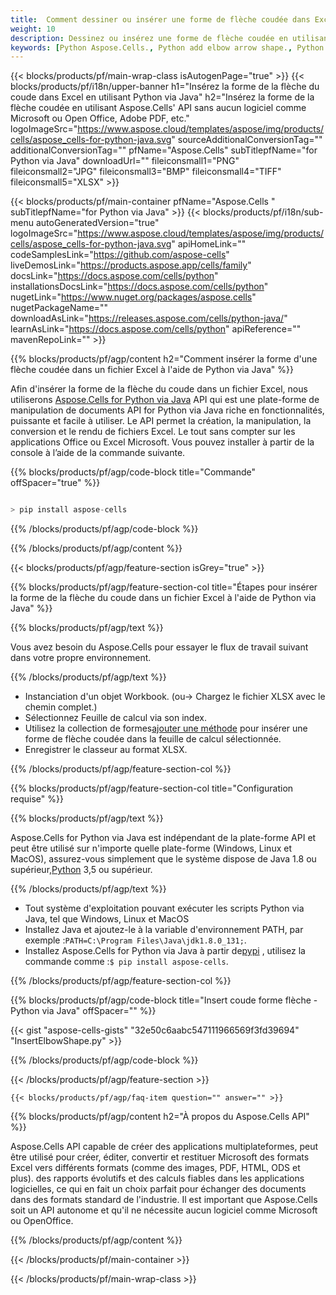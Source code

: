 ```yaml
---
title:  Comment dessiner ou insérer une forme de flèche coudée dans Excel à l'aide de Python via Java
weight: 10
description: Dessinez ou insérez une forme de flèche coudée en utilisant Aspose.Cells' Python via Java API sans aucun logiciel tel que Microsoft ou Open Office, Adobe PDF, etc.
keywords: [Python Aspose.Cells., Python add elbow arrow shape., Python insert elbow arrow shape., Python create elbow arrow shape]
---
```

{{< blocks/products/pf/main-wrap-class isAutogenPage="true" >}}
{{< blocks/products/pf/i18n/upper-banner h1="Insérez la forme de la flèche du coude dans Excel en utilisant Python via Java" h2="Insérez la forme de la flèche coudée en utilisant Aspose.Cells\' API sans aucun logiciel comme Microsoft ou Open Office, Adobe PDF, etc." logoImageSrc="https://www.aspose.cloud/templates/aspose/img/products/cells/aspose_cells-for-python-java.svg" sourceAdditionalConversionTag="" additionalConversionTag="" pfName="Aspose.Cells" subTitlepfName="for Python via Java" downloadUrl="" fileiconsmall1="PNG" fileiconsmall2="JPG" fileiconsmall3="BMP" fileiconsmall4="TIFF" fileiconsmall5="XLSX" >}}

{{< blocks/products/pf/main-container pfName="Aspose.Cells " subTitlepfName="for Python via Java" >}}
{{< blocks/products/pf/i18n/sub-menu autoGeneratedVersion="true" logoImageSrc="https://www.aspose.cloud/templates/aspose/img/products/cells/aspose_cells-for-python-java.svg" apiHomeLink="" codeSamplesLink="https://github.com/aspose-cells" liveDemosLink="https://products.aspose.app/cells/family" docsLink="https://docs.aspose.com/cells/python" installationsDocsLink="https://docs.aspose.com/cells/python" nugetLink="https://www.nuget.org/packages/aspose.cells" nugetPackageName="" downloadAsLink="https://releases.aspose.com/cells/python-java/" learnAsLink="https://docs.aspose.com/cells/python" apiReference="" mavenRepoLink="" >}}

{{% blocks/products/pf/agp/content h2="Comment insérer la forme d\'une flèche coudée dans un fichier Excel à l\'aide de Python via Java" %}}

 Afin d'insérer la forme de la flèche du coude dans un fichier Excel, nous utiliserons
 [Aspose.Cells for Python via Java](https://pypi.org/project/aspose-cells/) 
 API qui est une plate-forme de manipulation de documents API for Python via Java riche en fonctionnalités, puissante et facile à utiliser. Le API permet la création, la manipulation, la conversion et le rendu de fichiers Excel. Le tout sans compter sur les applications Office ou Excel Microsoft. Vous pouvez installer à partir de la console à l’aide de la commande suivante.

{{% blocks/products/pf/agp/code-block title="Commande" offSpacer="true" %}}

```cs

> pip install aspose-cells

```

{{% /blocks/products/pf/agp/code-block %}}

{{% /blocks/products/pf/agp/content %}}

{{< blocks/products/pf/agp/feature-section isGrey="true" >}}

{{% blocks/products/pf/agp/feature-section-col title="Étapes pour insérer la forme de la flèche du coude dans un fichier Excel à l\'aide de Python via Java" %}}

{{% blocks/products/pf/agp/text %}}

Vous avez besoin du Aspose.Cells pour essayer le flux de travail suivant dans votre propre environnement.

{{% /blocks/products/pf/agp/text %}}

+ Instanciation d'un objet Workbook. (ou-> Chargez le fichier XLSX avec le chemin complet.)
+ Sélectionnez Feuille de calcul via son index.
 + Utilisez la collection de formes[ajouter une méthode](https://reference.aspose.com/cells/python-java/asposecells.api/shapecollection#addAutoShape(int,%20int,%20int,%20int,%20int,%20int,%20int)) pour insérer une forme de flèche coudée dans la feuille de calcul sélectionnée.
+ Enregistrer le classeur au format XLSX.

{{% /blocks/products/pf/agp/feature-section-col %}}

{{% blocks/products/pf/agp/feature-section-col title="Configuration requise" %}}

{{% blocks/products/pf/agp/text %}}

 Aspose.Cells for Python via Java est indépendant de la plate-forme API et peut être utilisé sur n'importe quelle plate-forme (Windows, Linux et MacOS), assurez-vous simplement que le système dispose de Java 1.8 ou supérieur,[Python](https://www.python.org/downloads/) 3,5 ou supérieur.
 
{{% /blocks/products/pf/agp/text %}}

-  Tout système d'exploitation pouvant exécuter les scripts Python via Java, tel que Windows, Linux et MacOS
- Installez Java et ajoutez-le à la variable d'environnement PATH, par exemple :<code>PATH=C:\Program Files\Java\jdk1.8.0_131;</code>.
-  Installez Aspose.Cells for Python via Java à partir de<a href="https://pypi.org/project/aspose-cells/">pypi</a> , utilisez la commande comme :<code>$ pip install aspose-cells</code>.

{{% /blocks/products/pf/agp/feature-section-col %}}

{{% blocks/products/pf/agp/code-block title="Insert coude forme flèche - Python via Java" offSpacer="" %}}

{{< gist "aspose-cells-gists" "32e50c6aabc547111966569f3fd39694" "InsertElbowShape.py" >}}

{{% /blocks/products/pf/agp/code-block %}}

{{< /blocks/products/pf/agp/feature-section >}}

    {{< blocks/products/pf/agp/faq-item question="" answer="" >}}
 

<!-- aboutfile Starts -->

{{% blocks/products/pf/agp/content h2="À propos du Aspose.Cells API" %}}

Aspose.Cells API capable de créer des applications multiplateformes, peut être utilisé pour créer, éditer, convertir et restituer Microsoft des formats Excel vers différents formats (comme des images, PDF, HTML, ODS et plus). des rapports évolutifs et des calculs fiables dans les applications logicielles, ce qui en fait un choix parfait pour échanger des documents dans des formats standard de l'industrie. Il est important que Aspose.Cells soit un API autonome et qu'il ne nécessite aucun logiciel comme Microsoft ou OpenOffice.

{{% /blocks/products/pf/agp/content %}}



<!-- aboutfile Ends -->
<!--
{{< blocks/products/pf/agp/other-supported-section title="Other Supported Splitting Formats" subTitle="Using Python, One can also split large file into chunks of many other file formats including." >}}

{{< blocks/products/pf/agp/other-supported-section-item href="https://products.aspose.com/cells/net/splitter/ods/" name="ODS" description="OpenDocument Spreadsheet File" >}}
{{< blocks/products/pf/agp/other-supported-section-item href="https://products.aspose.com/cells/net/splitter/xls/" name="XLS" description="Excel Binary Format" >}}
{{< blocks/products/pf/agp/other-supported-section-item href="https://products.aspose.com/cells/net/splitter/xlsb/" name="XLSB" description="Binary Excel Workbook File" >}}
{{< blocks/products/pf/agp/other-supported-section-item href="https://products.aspose.com/cells/net/splitter/xlsm/" name="XLSM" description="Spreasheet File" >}}

{{< /blocks/products/pf/agp/other-supported-section >}}

-->

{{< /blocks/products/pf/main-container >}}
    
{{< /blocks/products/pf/main-wrap-class >}}

